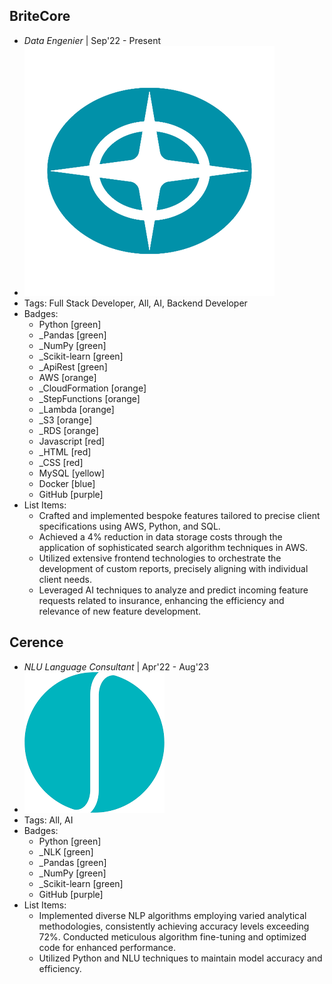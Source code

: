 ## BriteCore
- *Data Engenier* | Sep'22 - Present
- ![BriteCore](../assets/britecore.png)
- Tags: Full Stack Developer, All, AI, Backend Developer
- Badges:
  - Python [green]
  - _Pandas [green]
  - _NumPy [green]
  - _Scikit-learn [green]
  - _ApiRest [green]
  - AWS [orange]  
  - _CloudFormation [orange]
  - _StepFunctions [orange]
  - _Lambda [orange]
  - _S3 [orange]
  - _RDS [orange]
  - Javascript [red]
  - _HTML [red]
  - _CSS [red]
  - MySQL [yellow]
  - Docker [blue]
  - GitHub [purple]
- List Items:
  - Crafted and implemented bespoke features tailored to precise client specifications using AWS, Python, and SQL.
  - Achieved a 4% reduction in data storage costs through the application of sophisticated search algorithm techniques in AWS.
  - Utilized extensive frontend technologies to orchestrate the development of custom reports, precisely aligning with individual client needs.
  - Leveraged AI techniques to analyze and predict incoming feature requests related to insurance, enhancing the efficiency and relevance of new feature development.


## Cerence
- *NLU Language Consultant* | Apr'22 - Aug'23
- ![Cerence](../assets/cerence.png)
- Tags: All, AI
- Badges:
  - Python [green]
  - _NLK [green]
  - _Pandas [green]
  - _NumPy [green]
  - _Scikit-learn [green]
  - GitHub [purple]
- List Items:
  - Implemented diverse NLP algorithms employing varied analytical methodologies, consistently achieving accuracy levels exceeding 72%. Conducted meticulous algorithm fine-tuning and optimized code for enhanced performance.
  - Utilized Python and NLU techniques to maintain model accuracy and efficiency.